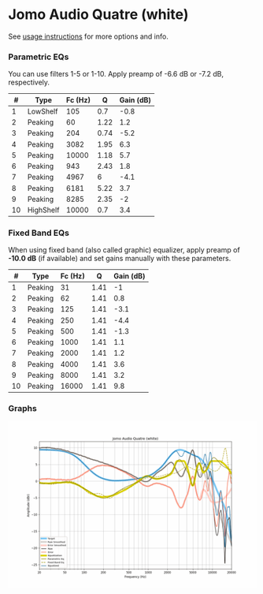 # Jomo Audio Quatre (white)
See [usage instructions](https://github.com/jaakkopasanen/AutoEq#usage) for more options and info.

### Parametric EQs
You can use filters 1-5 or 1-10. Apply preamp of -6.6 dB or -7.2 dB, respectively.

|   # | Type      |   Fc (Hz) |    Q |   Gain (dB) |
|-----|-----------|-----------|------|-------------|
|   1 | LowShelf  |       105 | 0.7  |        -0.8 |
|   2 | Peaking   |        60 | 1.22 |         1.2 |
|   3 | Peaking   |       204 | 0.74 |        -5.2 |
|   4 | Peaking   |      3082 | 1.95 |         6.3 |
|   5 | Peaking   |     10000 | 1.18 |         5.7 |
|   6 | Peaking   |       943 | 2.43 |         1.8 |
|   7 | Peaking   |      4967 | 6    |        -4.1 |
|   8 | Peaking   |      6181 | 5.22 |         3.7 |
|   9 | Peaking   |      8285 | 2.35 |        -2   |
|  10 | HighShelf |     10000 | 0.7  |         3.4 |

### Fixed Band EQs
When using fixed band (also called graphic) equalizer, apply preamp of **-10.0 dB** (if available) and set gains manually with these parameters.

|   # | Type    |   Fc (Hz) |    Q |   Gain (dB) |
|-----|---------|-----------|------|-------------|
|   1 | Peaking |        31 | 1.41 |        -1   |
|   2 | Peaking |        62 | 1.41 |         0.8 |
|   3 | Peaking |       125 | 1.41 |        -3.1 |
|   4 | Peaking |       250 | 1.41 |        -4.4 |
|   5 | Peaking |       500 | 1.41 |        -1.3 |
|   6 | Peaking |      1000 | 1.41 |         1.1 |
|   7 | Peaking |      2000 | 1.41 |         1.2 |
|   8 | Peaking |      4000 | 1.41 |         3.6 |
|   9 | Peaking |      8000 | 1.41 |         3.2 |
|  10 | Peaking |     16000 | 1.41 |         9.8 |

### Graphs
![](./Jomo%20Audio%20Quatre%20(white).png)
